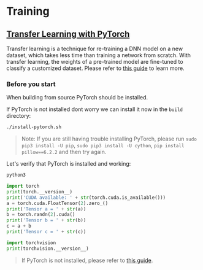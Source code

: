 # Training

## [Transfer Learning with PyTorch](https://github.com/dusty-nv/jetson-inference/blob/master/docs/pytorch-transfer-learning.md)

Transfer learning is a technique for re-training a DNN model on a new dataset, which takes less time than training a network from scratch. With transfer learning, the weights of a pre-trained model are fine-tuned to classify a customized dataset. Please refer to [this guide](https://github.com/dusty-nv/jetson-inference/blob/master/docs/pytorch-transfer-learning.md) to learn more.

### Before you start

When building from source PyTorch should be installed.

If PyTorch is not installed dont worry we can install it now in the `build` directory:

```bash
./install-pytorch.sh
```

> Note: If you are still having trouble installing PyTorch, please run `sudo pip3 install -U pip`, `sudo pip3 install -U cython`, `pip install pillow==6.2.2` and then try again.

Let's verify that PyTorch is installed and working:

```bash
python3
```

```python
import torch
print(torch.__version__)
print('CUDA available: ' + str(torch.cuda.is_available()))
a = torch.cuda.FloatTensor(2).zero_()
print('Tensor a = ' + str(a))
b = torch.randn(2).cuda()
print('Tensor b = ' + str(b))
c = a + b
print('Tensor c = ' + str(c))

import torchvision
print(torchvision.__version__)
```

> If PyTorch is not installed, please refer to [this guide](https://github.com/dusty-nv/jetson-inference/blob/master/docs/building-repo-2.md#installing-pytorch).

